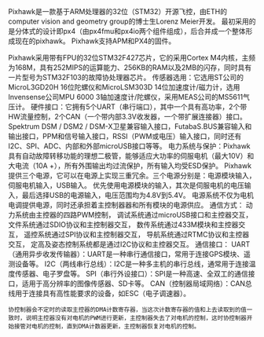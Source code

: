 Pixhawk是一款基于ARM处理器的32位（STM32）开源飞控，由ETH的computer vision and geometry group的博士生Lorenz Meier开发。
最初采用的是分体式的设计即px4（由px4fmu和px4io两个组件组成），后合并成一个整体形成现在的pixhawk。
Pixhawk支持APM和PX4的固件。

Pixhawk采用带有FPU的32位STM32F427芯片，它的采用Cortex M4内核，主频为168M，具有252MIPS的运算能力、256KB的RAM以及2MB的闪存，同时具有一片型号为STM32F103的故障协处理器芯片。
    传感器选用：它选用ST公司的MicroL3GD20H 16位陀螺仪和MicroLSM303D 14位加速度计/磁力计，选用Invensense公司MPU 6000 3轴加速度计/陀螺仪，采用MEAS公司的MS5611气压计。
    硬件接口：它拥有5个UART（串行端口），其中一个具有高功率，2个带HW流量控制，2个CAN（一个带内部3.3V收发器，一个带扩展连接器）接口。Spektrum DSM / DSM2 / DSM-X卫星兼容输入接口，FutabaS.BUS兼容输入和输出接口，PPM和信号输入接口，RSSI（PWM或电压）输入接口，同时还有I2C、SPI、ADC、内部和外部microUSB接口等等。
    电力系统与保护：Pixhawk具有自动故障转移功能的理想二极管，能够适应大功率的伺服电机（最大10V）和大电流（10A +），所有外围输出均过流保护，所有输入均受ESD保护。
        Pixhawk提供三个电源，它可以在电源上实现三重冗余。三个电源分别是：电源模块输入，伺服电机输入，USB输入。
            优先使用电源模块的输入，其次是伺服电机的电压输入，最后选择USB的电源输入，电压范围均为4.8V到5.4V。
            电源系统不仅为电机电调提供电源，同时还承担着主控制器器和所有模块的电源供应。
    通信方式：
        动力系统由主控器的四路PWM控制，
        调试系统通过microUSB接口和主控器交互，
        文件系统通过SDIO协议和主控制器交互，
        数传系统通过433M模块和主控器交互，
        遥控系统通过SPI协议和主控制器交互，
        导航系统通过RTMC协议和主控器交互，
        定高及姿态控制系统都是通过I2C协议和主控器交互。
    通信接口：
        UART（通用异步收发传输器）：UART是一种串行通信接口，常用于连接GPS模块、遥测设备等。
        I2C（两线串行总线）：I2C是一种多主机的串行总线，通常用于连接温度传感器、电子罗盘等。
        SPI（串行外设接口）：SPI是一种高速、全双工的通信接口，适用于高分辨率的图像传感器、SD卡等。
        CAN（控制器局域网络）：CAN总线用于连接具有高性能要求的设备，如ESC（电子调速器）。

    协控制器会不定时的读取主控器的DMA计数寄存器，当这次计数寄存器的值和上去读取到的值一致时，说明主控器没有对电机的PWM进行更新，主控制器失去了对电机的控制，这时协控制器开始接管对电机的控制，直到DMA计数器更新，主控制器恢复对电机的控制。


